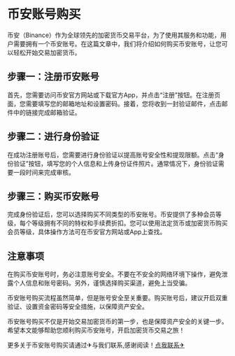 # 币安账号购买

币安（Binance）作为全球领先的加密货币交易平台，为了使用其服务和功能，用户需要拥有一个币安账号。在这篇文章中，我们将介绍如何购买币安账号，让您可以轻松开始交易加密货币。

## 步骤一：注册币安账号

首先，您需要访问币安官方网站或下载官方App，并点击“注册”按钮。在注册页面，您需要填写您的邮箱地址和设置密码。接着，您将收到一封验证邮件，点击邮件中的链接完成邮箱验证。

## 步骤二：进行身份验证

在成功注册账号后，您需要进行身份验证以提高账号安全性和提现限额。点击“身份验证”按钮，填写您的个人信息和上传身份证件照片。通常情况下，身份验证需要一段时间来完成审核。

## 步骤三：购买币安账号

完成身份验证后，您可以选择购买不同类型的币安账号。币安提供了多种会员等级，每个等级拥有不同的特权和手续费折扣。您可以使用法定货币或加密货币购买会员等级，具体操作方法可在币安官方网站或App上查找。

## 注意事项

在购买币安账号时，务必注意账号安全。不要在不安全的网络环境下操作，避免泄露个人信息和账号密码。另外，谨慎选择购买渠道，避免上当受骗。

币安账号购买流程虽然简单，但是账号安全至关重要。购买账号后，建议开启双重验证、设置资金密码等安全措施，以保障资产安全。

币安账号购买不仅是开始交易加密货币的第一步，也是保障资产安全的关键一步。希望本文能够帮助您顺利购买币安账号，开启加密货币交易之旅！

更多关于币安账号购买请通过✈与我们联系,感谢阅读！[点我联系✈](https://hk.k02.cc)